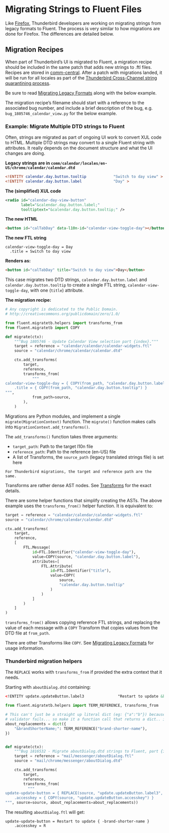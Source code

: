 # Migrating Strings to Fluent Files

Like [Firefox](https://firefox-source-docs.mozilla.org/l10n/migrations/index.html),
Thunderbird developers are working on migrating strings from legacy formats to
Fluent. The process is very similar to how migrations are done for Firefox. The
differences are detailed below.

## Migration Recipes

When part of Thunderbird’s UI is migrated to Fluent, a migration recipe should
be included in the same patch that adds new strings to .ftl files. Recipes are
stored in [comm-central](https://hg.mozilla.org/comm-central/file/tip/python/l10n/tb_fluent_migrations).
After a patch with migrations landed, it will be run for all locales as part of
the [Thunderbird Cross-Channel string quarantining process](cross_channel.md).

Be sure to read [Migrating Legacy Formats](https://firefox-source-docs.mozilla.org/l10n/migrations/legacy.html)
along with the below example.

The migration recipe’s filename should start with a reference to the associated
bug number, and include a brief description of the bug, e.g. `bug_1805746_calendar_view.py`
for the below example.

### Example: Migrate Multiple DTD strings to Fluent

Often, strings are migrated as part of ongoing UI work to convert XUL code
to HTML. Multiple DTD strings may convert to a single Fluent string with
attributes. It really depends on the document structure and what the UI changes
are doing.

**Legacy strings are in `comm/calendar/locales/en-US/chrome/calendar/calendar.dtd`**

```dtd
<!ENTITY calendar.day.button.tooltip            "Switch to day view" >
<!ENTITY calendar.day.button.label              "Day" >
```

**The (simplified) XUL code**

```xml
<radio id="calendar-day-view-button"
       label="&calendar.day.button.label;"
       tooltiptext="&calendar.day.button.tooltip;" />
```

**The new HTML**

```html
<button id="calTabDay" data-l10n-id="calendar-view-toggle-day"></button>
```

**The new FTL string**

```fluent
calendar-view-toggle-day = Day
  .title = Switch to day view
```

**Renders as:**

```html
<button id="calTabDay" title="Switch to day view">Day</button>
```

This case migrates two DTD strings, `calendar.day.button.label` and `calendar.day.button.tooltip`
to create a single FTL string, `calendar-view-toggle-day`, with one (`title`)
attribute.

**The migration recipe:**

```python
# Any copyright is dedicated to the Public Domain.
# http://creativecommons.org/publicdomain/zero/1.0/

from fluent.migratetb.helpers import transforms_from
from fluent.migratetb import COPY

def migrate(ctx):
    """Bug 1805746 - Update Calendar View selection part {index}."""
    target = reference = "calendar/calendar/calendar-widgets.ftl"
    source = "calendar/chrome/calendar/calendar.dtd"

    ctx.add_transforms(
        target,
        reference,
        transforms_from(
            """
calendar-view-toggle-day = { COPY(from_path, "calendar.day.button.label") }
    .title = { COPY(from_path, "calendar.day.button.tooltip") }
""",
            from_path=source,
        ),
    )
```

Migrations are Python modules, and implement
a single `migrate(MigrationContext)` function. The `migrate()` function makes
calls into `MigrationContext.add_transforms()`.

The `add_transforms()` function takes three arguments:
- `target_path`: Path to the target l10n file
- `reference_path`: Path to the reference (en-US) file
- A list of Transforms, the `source_path` (legacy translated strings file) is
  set here

```{note}
For Thunderbird migrations, the target and reference path are the same.
```

Transforms are rather dense AST nodes. See
[Transforms](https://firefox-source-docs.mozilla.org/l10n/migrations/overview.html#transforms)
for the exact details.

There are some helper functions that simplify creating the ASTs. The above example uses the
`transforms_from()` helper function. It is equivalent to:

```python
target = reference = "calendar/calendar/calendar-widgets.ftl"
source = "calendar/chrome/calendar/calendar.dtd"

ctx.add_transforms(
    target,
    reference,
    [
        FTL.Message(
            id=FTL.Identifier("calendar-view-toggle-day"),
            value=COPY(source, "calendar.day.button.label"),
            attributes=[
                FTL.Attribute(
                    id=FTL.Identifier("title"),
                    value=COPY(
                        source,
                        "calendar.day.button.tooltip"
                    )
                )
            ]
        )
    ]
)
```

`transforms_from()` allows copying reference FTL strings, and replacing the value
of each message with a `COPY` Transform that copies values from the DTD file at
`from_path`.

There are other Transforms like `COPY`. See
[Migrating Legacy Formats](https://firefox-source-docs.mozilla.org/l10n/migrations/legacy.html)
for usage information.

### Thunderbird migration helpers

The `REPLACE` works with `transforms_from` if provided the extra context that
it needs.

Starting with `aboutDialog.dtd` containing:

```xml
<!ENTITY update.updateButton.label3               "Restart to update &brandShorterName;">
```

```python
from fluent.migratetb.helpers import TERM_REFERENCE, transforms_from

# This can't just be a straight up literal dict (eg: {"a":"b"}) because the
# validator fails... so make it a function call that returns a dict.. it works
about_replacements = dict({
    "&brandShorterName;": TERM_REFERENCE("brand-shorter-name"),
})


def migrate(ctx):
    """Bug 1816532 - Migrate aboutDialog.dtd strings to Fluent, part {index}"""
    target = reference = "mail/messenger/aboutDialog.ftl"
    source = "mail/chrome/messenger/aboutDialog.dtd"

    ctx.add_transforms(
        target,
        reference,
        transforms_from(
          """
update-update-button = { REPLACE(source, "update.updateButton.label3", about_replacements) }
    .accesskey = { COPY(source, "update.updateButton.accesskey") }
""", source=source, about_replacements=about_replacements))
```

The resulting `aboutDialog.ftl` will get:

```ftl
update-update-button = Restart to update { -brand-shorter-name }
    .accesskey = R
```
